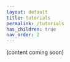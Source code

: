 ```yaml
---
layout: default
title: tutorials
permalink: /tutorials
has_children: true
nav_order: 2
---
```


(content coming soon)
